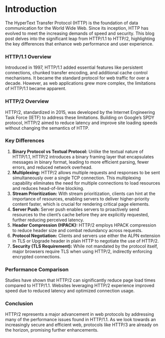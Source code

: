 <h1>Introduction</h1>

The HyperText Transfer Protocol (HTTP) is the foundation of data communication for the World Wide Web. Since its inception, HTTP has evolved to meet the increasing demands of speed and security. This blog post delves into the significant leap from HTTP/1.1 to HTTP/2, highlighting the key differences that enhance web performance and user experience.

<h3>HTTP/1.1 Overview</h3>

Introduced in 1997, HTTP/1.1 added essential features like persistent connections, chunked transfer encoding, and additional cache control mechanisms. It became the standard protocol for web traffic for over a decade. However, as web applications grew more complex, the limitations of HTTP/1.1 became apparent.

<h3>HTTP/2 Overview</h3>

HTTP/2, standardized in 2015, was developed by the Internet Engineering Task Force (IETF) to address these limitations. Building on Google’s SPDY protocol, HTTP/2 aimed to reduce latency and improve site loading speeds without changing the semantics of HTTP.

<h3>Key Differences</h3>

1. <b>Binary Protocol vs Textual Protocol:</b> Unlike the textual nature of HTTP/1.1, HTTP/2 introduces a binary framing layer that encapsulates messages in binary format, leading to more efficient parsing, fewer errors, and reduced network overhead.
2. <b>Multiplexing:</b> HTTP/2 allows multiple requests and responses to be sent simultaneously over a single TCP connection. This multiplexing capability eliminates the need for multiple connections to load resources and reduces head-of-line blocking.
3. <b>Stream Prioritization:</b> With stream prioritization, clients can hint at the importance of resources, enabling servers to deliver higher-priority content faster, which is crucial for rendering critical page elements.
4. <b>Server Push:</b> Server push enables servers to proactively send resources to the client’s cache before they are explicitly requested, further reducing perceived latency.
5. <b>Header Compression (HPACK):</b> HTTP/2 employs HPACK compression to reduce header size and combat redundancy across requests.
6. <b>Protocol Negotiation:</b> Clients and servers use either the ALPN extension in TLS or Upgrade header in plain HTTP to negotiate the use of HTTP/2.
7. <b>Security (TLS Requirement):</b> While not mandated by the protocol itself, major browsers require TLS when using HTTP/2, indirectly enforcing encrypted connections.

<h3>Performance Comparison</h3>

Studies have shown that HTTP/2 can significantly reduce page load times compared to HTTP/1.1. Websites leveraging HTTP/2 experience improved speed due to reduced latency and optimized connection usage.

<h3>Conclusion</h3>

HTTP/2 represents a major advancement in web protocols by addressing many of the performance issues found in HTTP/1.1. As we look towards an increasingly secure and efficient web, protocols like HTTP/3 are already on the horizon, promising further enhancements.